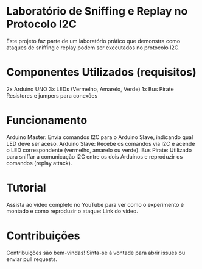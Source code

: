 # Laboratório de Sniffing e Replay no Protocolo I2C

Este projeto faz parte de um laboratório prático que demonstra como ataques de sniffing e replay podem ser executados no protocolo I2C. 

# Componentes Utilizados (requisitos)

2x Arduino UNO
3x LEDs (Vermelho, Amarelo, Verde)
1x Bus Pirate
Resistores e jumpers para conexões

# Funcionamento

Arduino Master: Envia comandos I2C para o Arduino Slave, indicando qual LED deve ser aceso.
Arduino Slave: Recebe os comandos via I2C e acende o LED correspondente (vermelho, amarelo ou verde).
Bus Pirate: Utilizado para sniffar a comunicação I2C entre os dois Arduinos e reproduzir os comandos (replay attack).

# Tutorial

Assista ao vídeo completo no YouTube para ver como o experimento é montado e como reproduzir o ataque: Link do vídeo.

# Contribuições

Contribuições são bem-vindas! Sinta-se à vontade para abrir issues ou enviar pull requests.
